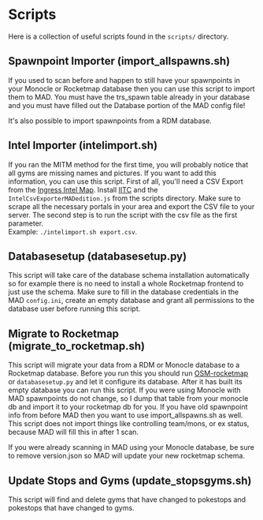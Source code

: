 # Scripts

Here is a collection of useful scripts found in the `scripts/` directory.

## Spawnpoint Importer (import_allspawns.sh)

If you used to scan before and happen to still have your spawnpoints in your Monocle or Rocketmap database then you can use this script to import them to MAD. You must have the trs_spawn table already in your database and you must have filled out the Database portion of the MAD config file!

It's also possible to import spawnpoints from a RDM database.

## Intel Importer (intelimport.sh)

If you ran the MITM method for the first time, you will probably notice that all gyms are missing names and pictures. If you want to add this information, you can use this script. First of all, you'll need a CSV Export from the  [Ingress Intel Map](https://intel.ingress.com/intel). Install [IITC](https://iitc.me/) and the `IntelCsvExporterMADedition.js` from the scripts directory. Make sure to scrape all the necessary portals in your area and export the CSV file to your server. The second step is to run the script with the csv file as the first parameter.  
Example: `./intelimport.sh export.csv`.

## Databasesetup (databasesetup.py)

This script will take care of the database schema installation automatically so for example there is no need to install a whole Rocketmap frontend to just use the schema. Make sure to fill in the database credentials in the MAD `config.ini`, create an empty database and grant all permissions to the database user before running this script.

## Migrate to Rocketmap (migrate_to_rocketmap.sh)

This script will migrate your data from a RDM or Monocle database to a Rocketmap database. Before you run this you should run [OSM-rocketmap](https://github.com/cecpk/OSM-Rocketmap) or `databasesetup.py` and let it configure its database. After it has built its empty database you can run this script. If you were using Monocle with MAD spawnpoints do not change, so I dump that table from your monocle db and import it to your rocketmap db for you. If you have old spawnpoint info from before MAD then you want to use import_allspawns.sh as well. This script does not import things like controlling team/mons, or ex status, because MAD will fill this in after 1 scan.

If you were already scanning in MAD using your Monocle database, be sure to remove version.json so MAD will update your new rocketmap schema.

## Update Stops and Gyms (update_stopsgyms.sh)

This script will find and delete gyms that have changed to pokestops and pokestops that have changed to gyms.
